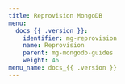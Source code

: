 ```yaml
---
title: Reprovision MongoDB
menu:
  docs_{{ .version }}:
    identifier: mg-reprovision
    name: Reprovision
    parent: mg-mongodb-guides
    weight: 46
menu_name: docs_{{ .version }}
---
```

